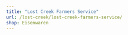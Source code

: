 ```yaml
---
title: "Lost Creek Farmers Service"
url: /lost-creek/lost-creek-farmers-service/
shop: Eisenwaren
---
```

